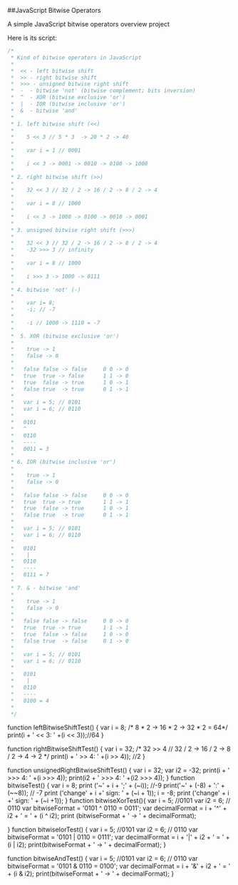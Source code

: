 ##JavaScript Bitwise Operators

<span> A simple JavaScript
bitwise operators overview project</span>

Here is its script:

````javascript
/*
 * Kind of bitwise operators in JavaScript
 *
 *  << - left bitwise shift
 *  >> - right bitwise shift
 *  >>> - unsigned bitwise right shift
 *  -  - bitwise 'not' (bitwise complement; bits inversion)
 *  ^  - XOR (bitwise exclusive 'or')
 *  |  - IOR (bitwise inclusive 'or')
 *  &  - bitwise 'and'
 *
 * 1. left bitwise shift (<<)
 *
 *    5 << 3 // 5 * 3  -> 20 * 2 -> 40
 *
 *    var i = 1 // 0001
 *
 *    i << 3 -> 0001 -> 0010 -> 0100 -> 1000
 *
 * 2. right bitwise shift (>>)
 *
 *    32 << 3 // 32 / 2 -> 16 / 2 -> 8 / 2 -> 4
 *
 *    var i = 8 // 1000
 *
 *    i << 3 -> 1000 -> 0100 -> 0010 -> 0001
 *
 * 3. unsigned bitwise right shift (>>>)
 *
 *    32 << 3 // 32 / 2 -> 16 / 2 -> 8 / 2 -> 4
 *    -32 >>> 3 // infinity
 *
 *    var i = 8 // 1000
 *
 *    i >>> 3 -> 1000 -> 0111
 *
 * 4. bitwise 'not' (-)
 *
 *    var i= 8;
 *    -i; // -7
 *
 *    -i // 1000 -> 1110 = -7
 *
 *  5. XOR (bitwise exclusive 'or')
 *
 *    true -> 1
 *    false -> 0
 *
 *   false false -> false     0 0 -> 0
 *   true  true -> false      1 1 -> 0
 *   true  false -> true      1 0 -> 1
 *   false true  -> true      0 1 -> 1
 *
 *   var i = 5; // 0101
 *   var i = 6; // 0110
 *
 *   0101
 *   ^
 *   0110
 *   ----
 *   0011 = 3
 *
 * 6. IOR (bitwise inclusive 'or')
 *
 *    true -> 1
 *    false -> 0
 *
 *   false false -> false     0 0 -> 0
 *   true  true -> true       1 1 -> 1
 *   true  false -> true      1 0 -> 1
 *   false true  -> true      0 1 -> 1
 *
 *   var i = 5; // 0101
 *   var i = 6; // 0110
 *
 *   0101
 *    |
 *   0110
 *   ----
 *   0111 = 7
 *
 * 7. & - bitwise 'and'
 *
 *    true -> 1
 *    false -> 0
 *
 *   false false -> false     0 0 -> 0
 *   true  true -> true       1 1 -> 1
 *   true  false -> false     1 0 -> 0
 *   false true  -> false     0 1 -> 0
 *
 *   var i = 5; // 0101
 *   var i = 6; // 0110
 *
 *   0101
 *    |
 *   0110
 *   ----
 *   0100 = 4
 *
 */

`````````

function leftBitwiseShiftTest() {
    var i = 8;
    /* 8 * 2 -> 16 * 2 -> 32 * 2 = 64*/
    print(i + ' << 3: ' +(i << 3));//64
}

function rightBitwiseShiftTest() {
    var i = 32;
    /* 32 >> 4 // 32 / 2 -> 16 / 2 -> 8 / 2 -> 4 -> 2 */
    print(i + ' >> 4: ' +(i >> 4)); //2
}

function unsignedRightBitwiseShiftTest() {
    var i = 32;
    var i2 = -32;
    print(i + ' >>> 4: ' +(i >>> 4));
    print(i2 + ' >>> 4: ' +(i2 >>> 4));
}
function bitwiseTest() {
    var i = 8;
    print ('~' + i + ';' + (~i)); //-9
    print('~' + (-8) + ':' + (~~8)); // -7
    print ('change' + i +' sign: ' + (~i + 1));
    i = -8;
    print ('change' + i +' sign: ' + (~i +1));
}
function bitwiseXorTest(){
    var i = 5; //0101
    var i2 = 6; // 0110
    var bitwiseFormat = '0101 ^ 0110 = 0011';
    var decimalFormat = i + '^' + i2 + ' = ' + (i ^ i2);
    print (bitwiseFormat + ' -> ' + decimalFormat);

}
function bitwiseIorTest() {
    var i = 5; //0101
    var i2 = 6; // 0110
    var bitwiseFormat = '0101 | 0110 = 0111';
    var decimalFormat = i + '|' + i2 + ' = ' + (i | i2);
    print(bitwiseFormat + ' -> ' + decimalFormat);
}

function bitwiseAndTest() {
    var i = 5; //0101
    var i2 = 6; // 0110
    var bitwiseFormat = '0101 & 0110 = 0100';
    var decimalFormat = i + '&' + i2 + ' = ' + (i & i2);
    print(bitwiseFormat + ' -> ' + decimalFormat);
}